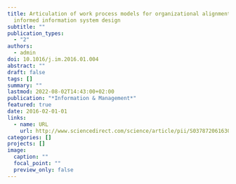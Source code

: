 ```yaml
---
title: Articulation of work process models for organizational alignment and
  informed information system design
subtitle: ""
publication_types:
  - "2"
authors:
  - admin
doi: 10.1016/j.im.2016.01.004
abstract: ""
draft: false
tags: []
summary: ""
lastmod: 2022-08-02T14:43:00+02:00
publication: "*Information & Management*"
featured: true
date: 2016-02-01-01
links:
  - name: URL
    url: http://www.sciencedirect.com/science/article/pii/S0378720616300015
categories: []
projects: []
image:
  caption: ""
  focal_point: ""
  preview_only: false
---
```


